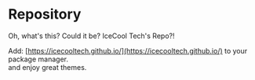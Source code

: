 # Repository 

Oh, what's this?
Could it be? IceCool Tech's Repo?!

Add: [https://icecooltech.github.io/](https://icecooltech.github.io/) to your package manager.<br> and enjoy great themes.
